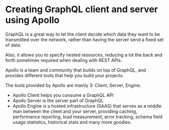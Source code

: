 # Creating GraphQL client and server using Apollo

GraphQL is a great way to let the client decide which data they want to be transmitted over the network, rather than having the server send a fixed set of data.

Also, it allows you to specify nested resources, reducing a lot the back and forth sometimes required when dealing with REST APIs.

Apollo is a team and community that builds on top of GraphQL, and provides different tools that help you build your projects.

The tools provided by Apollo are mainly 3: Client, Server, Engine.

- Apollo Client helps you consume a GraphQL API
- Apollo Server is the server part of GraphQL
- Apollo Engine is a hosted infrastructure (SAAS) that serves as a middle man between the client and your server, providing caching, performance reporting, load measurement, error tracking, schema field usage statistics, historical stats and many more goodies. 
